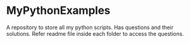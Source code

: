 # MyPythonExamples
A repository to store all my python scripts. Has questions and their solutions.
Refer readme file inside each folder to access the questions.
